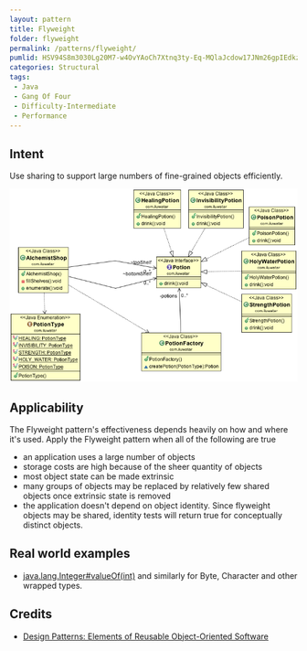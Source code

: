 ```yaml
---
layout: pattern
title: Flyweight
folder: flyweight
permalink: /patterns/flyweight/
pumlid: HSV94S8m3030Lg20M7-w4OvYAoCh7Xtnq3ty-Eq-MQlaJcdow17JNm26gpIEdkzqidffa4Qfrm2MN1XeSEADsqxEJRU94MJgCD1_W4C-YxZr08hwNqaRPUQGBm00
categories: Structural
tags:
 - Java
 - Gang Of Four
 - Difficulty-Intermediate
 - Performance
---
```


## Intent
Use sharing to support large numbers of fine-grained objects
efficiently.

![alt text](./etc/flyweight_1.png "Flyweight")

## Applicability
The Flyweight pattern's effectiveness depends heavily on how
and where it's used. Apply the Flyweight pattern when all of the following are
true

* an application uses a large number of objects
* storage costs are high because of the sheer quantity of objects
* most object state can be made extrinsic
* many groups of objects may be replaced by relatively few shared objects once extrinsic state is removed
* the application doesn't depend on object identity. Since flyweight objects may be shared, identity tests will return true for conceptually distinct objects.

## Real world examples

* [java.lang.Integer#valueOf(int)](http://docs.oracle.com/javase/8/docs/api/java/lang/Integer.html#valueOf%28int%29) and similarly for Byte, Character and other wrapped types.

## Credits

* [Design Patterns: Elements of Reusable Object-Oriented Software](http://www.amazon.com/Design-Patterns-Elements-Reusable-Object-Oriented/dp/0201633612)
